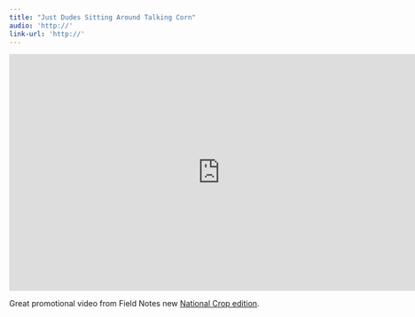 ```yaml
---
title: "Just Dudes Sitting Around Talking Corn"
audio: 'http://'
link-url: 'http://'
---
```

<p><iframe src="http://player.vimeo.com/video/40182652?title=0&amp;byline=0&amp;portrait=0&amp;color=ffffff" width="760" height="428" frameborder="0" webkitAllowFullScreen mozallowfullscreen allowFullScreen></iframe></p>
<p>Great promotional video from Field Notes new <a href="http://fieldnotesbrand.com/crop/">National Crop edition</a>.</p>
